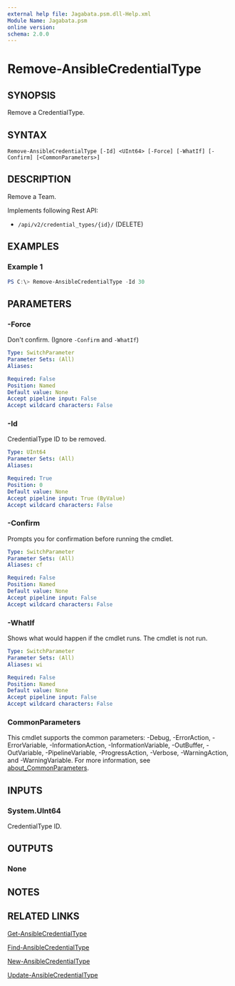 ```yaml
---
external help file: Jagabata.psm.dll-Help.xml
Module Name: Jagabata.psm
online version:
schema: 2.0.0
---
```


# Remove-AnsibleCredentialType

## SYNOPSIS
Remove a CredentialType.

## SYNTAX

```
Remove-AnsibleCredentialType [-Id] <UInt64> [-Force] [-WhatIf] [-Confirm] [<CommonParameters>]
```

## DESCRIPTION
Remove a Team.

Implements following Rest API:  
- `/api/v2/credential_types/{id}/` (DELETE)

## EXAMPLES

### Example 1
```powershell
PS C:\> Remove-AnsibleCredentialType -Id 30
```

## PARAMETERS

### -Force
Don't confirm. (Ignore `-Confirm` and `-WhatIf`)

```yaml
Type: SwitchParameter
Parameter Sets: (All)
Aliases:

Required: False
Position: Named
Default value: None
Accept pipeline input: False
Accept wildcard characters: False
```

### -Id
CredentialType ID to be removed.

```yaml
Type: UInt64
Parameter Sets: (All)
Aliases:

Required: True
Position: 0
Default value: None
Accept pipeline input: True (ByValue)
Accept wildcard characters: False
```

### -Confirm
Prompts you for confirmation before running the cmdlet.

```yaml
Type: SwitchParameter
Parameter Sets: (All)
Aliases: cf

Required: False
Position: Named
Default value: None
Accept pipeline input: False
Accept wildcard characters: False
```

### -WhatIf
Shows what would happen if the cmdlet runs.
The cmdlet is not run.

```yaml
Type: SwitchParameter
Parameter Sets: (All)
Aliases: wi

Required: False
Position: Named
Default value: None
Accept pipeline input: False
Accept wildcard characters: False
```

### CommonParameters
This cmdlet supports the common parameters: -Debug, -ErrorAction, -ErrorVariable, -InformationAction, -InformationVariable, -OutBuffer, -OutVariable, -PipelineVariable, -ProgressAction, -Verbose, -WarningAction, and -WarningVariable. For more information, see [about_CommonParameters](http://go.microsoft.com/fwlink/?LinkID=113216).

## INPUTS

### System.UInt64
CredentialType ID.

## OUTPUTS

### None
## NOTES

## RELATED LINKS

[Get-AnsibleCredentialType](Get-AnsibleCredentialType.md)

[Find-AnsibleCredentialType](Find-AnsibleCredentialType.md)

[New-AnsibleCredentialType](New-AnsibleCredentialType.md)

[Update-AnsibleCredentialType](Update-AnsibleCredentialType.md)

